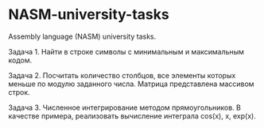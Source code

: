 # NASM-university-tasks
Assembly language (NASM) university tasks.

Задача 1.
Найти в строке символы с минимальным и максимальным кодом.

Задача 2.
Посчитать количество столбцов, все элементы которых меньше по модулю заданного числа.
Матрица представлена массивом строк.

Задача 3.
Численное интегрирование методом прямоугольников.
В качестве примера, реализовать вычисление интеграла cos(x), x, exp(x).
